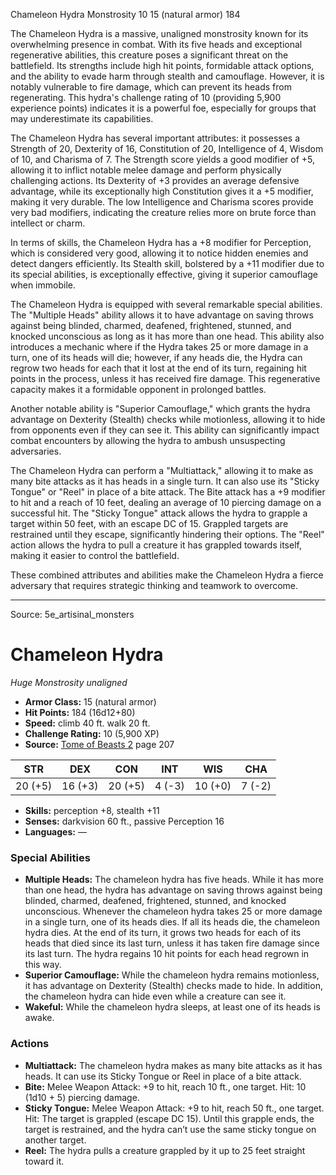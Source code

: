 <MonsterName/>Chameleon Hydra</MonsterName>
<CreatureType/>Monstrosity</CreatureType>
<CR/>10</CR>
<AC/>15 (natural armor)</AC>
<HP/>184</HP>
<summary>The Chameleon Hydra is a massive, unaligned monstrosity known for its overwhelming presence in combat. With its five heads and exceptional regenerative abilities, this creature poses a significant threat on the battlefield. Its strengths include high hit points, formidable attack options, and the ability to evade harm through stealth and camouflage. However, it is notably vulnerable to fire damage, which can prevent its heads from regenerating. This hydra's challenge rating of 10 (providing 5,900 experience points) indicates it is a powerful foe, especially for groups that may underestimate its capabilities.</summary>

<detail>

The Chameleon Hydra has several important attributes: it possesses a Strength of 20, Dexterity of 16, Constitution of 20, Intelligence of 4, Wisdom of 10, and Charisma of 7. The Strength score yields a good modifier of +5, allowing it to inflict notable melee damage and perform physically challenging actions. Its Dexterity of +3 provides an average defensive advantage, while its exceptionally high Constitution gives it a +5 modifier, making it very durable. The low Intelligence and Charisma scores provide very bad modifiers, indicating the creature relies more on brute force than intellect or charm.

In terms of skills, the Chameleon Hydra has a +8 modifier for Perception, which is considered very good, allowing it to notice hidden enemies and detect dangers efficiently. Its Stealth skill, bolstered by a +11 modifier due to its special abilities, is exceptionally effective, giving it superior camouflage when immobile.

The Chameleon Hydra is equipped with several remarkable special abilities. The "Multiple Heads" ability allows it to have advantage on saving throws against being blinded, charmed, deafened, frightened, stunned, and knocked unconscious as long as it has more than one head. This ability also introduces a mechanic where if the Hydra takes 25 or more damage in a turn, one of its heads will die; however, if any heads die, the Hydra can regrow two heads for each that it lost at the end of its turn, regaining hit points in the process, unless it has received fire damage. This regenerative capacity makes it a formidable opponent in prolonged battles. 

Another notable ability is "Superior Camouflage," which grants the hydra advantage on Dexterity (Stealth) checks while motionless, allowing it to hide from opponents even if they can see it. This ability can significantly impact combat encounters by allowing the hydra to ambush unsuspecting adversaries.

The Chameleon Hydra can perform a "Multiattack," allowing it to make as many bite attacks as it has heads in a single turn. It can also use its "Sticky Tongue" or "Reel" in place of a bite attack. The Bite attack has a +9 modifier to hit and a reach of 10 feet, dealing an average of 10 piercing damage on a successful hit. The "Sticky Tongue" attack allows the hydra to grapple a target within 50 feet, with an escape DC of 15. Grappled targets are restrained until they escape, significantly hindering their options. The "Reel" action allows the hydra to pull a creature it has grappled towards itself, making it easier to control the battlefield.

These combined attributes and abilities make the Chameleon Hydra a fierce adversary that requires strategic thinking and teamwork to overcome.</detail>



---

Source: 5e_artisinal_monsters

# Chameleon Hydra

*Huge* *Monstrosity* *unaligned*

- **Armor Class:** 15 (natural armor)
- **Hit Points:** 184 (16d12+80)
- **Speed:** climb 40 ft. walk 20 ft.
- **Challenge Rating:** 10 (5,900 XP)
- **Source:** [Tome of Beasts 2](https://koboldpress.com/kpstore/product/tome-of-beasts-2-for-5th-edition) page 207

| STR | DEX | CON | INT | WIS | CHA |
| --- | --- | --- | --- | --- | --- |
| 20 (+5) | 16 (+3) | 20 (+5) | 4 (-3) | 10 (+0) | 7 (-2) |

- **Skills:** perception +8, stealth +11
- **Senses:** darkvision 60 ft., passive Perception 16
- **Languages:** —

### Special Abilities

- **Multiple Heads:** The chameleon hydra has five heads. While it has more than one head, the hydra has advantage on saving throws against being blinded, charmed, deafened, frightened, stunned, and knocked unconscious. Whenever the chameleon hydra takes 25 or more damage in a single turn, one of its heads dies. If all its heads die, the chameleon hydra dies. At the end of its turn, it grows two heads for each of its heads that died since its last turn, unless it has taken fire damage since its last turn. The hydra regains 10 hit points for each head regrown in this way.
- **Superior Camouflage:** While the chameleon hydra remains motionless, it has advantage on Dexterity (Stealth) checks made to hide. In addition, the chameleon hydra can hide even while a creature can see it.
- **Wakeful:** While the chameleon hydra sleeps, at least one of its heads is awake.

### Actions

- **Multiattack:** The chameleon hydra makes as many bite attacks as it has heads. It can use its Sticky Tongue or Reel in place of a bite attack.
- **Bite:** Melee Weapon Attack: +9 to hit, reach 10 ft., one target. Hit: 10 (1d10 + 5) piercing damage.
- **Sticky Tongue:** Melee Weapon Attack: +9 to hit, reach 50 ft., one target. Hit: The target is grappled (escape DC 15). Until this grapple ends, the target is restrained, and the hydra can’t use the same sticky tongue on another target.
- **Reel:** The hydra pulls a creature grappled by it up to 25 feet straight toward it.





